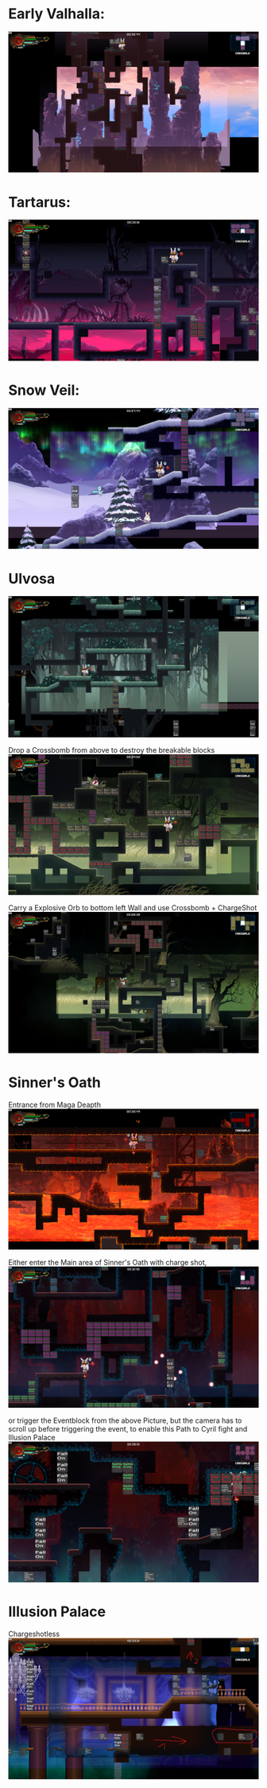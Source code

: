 # Early Valhalla:
![screenshot](./Randomizer_Plugin/resource/pngs/Valley.png)


# Tartarus:
![screenshot](./Randomizer_Plugin/resource/pngs/Tartarus.png)

# Snow Veil:
![screenshot](./Randomizer_Plugin/resource/pngs/Snowveil.png)


# Ulvosa
![screenshot](./Randomizer_Plugin/resource/pngs/Ulvosa1.png)

Drop a Crossbomb from above to destroy the breakable blocks
![screenshot](./Randomizer_Plugin/resource/pngs/Ulvosa2.png)

Carry a Explosive Orb to bottom left Wall and use Crossbomb + ChargeShot
![screenshot](./Randomizer_Plugin/resource/pngs/Ulvosa3.png)


# Sinner's Oath
Entrance from Maga Deapth
![screenshot](./Randomizer_Plugin/resource/pngs/Sinner.png)

Either enter the Main area of Sinner's Oath with charge shot,
![screenshot](./Randomizer_Plugin/resource/pngs/Sinner1.png)

or trigger the Eventblock from the above Picture, but the camera has to scroll up before triggering the event, to enable this Path to Cyril fight and Illusion Palace
![screenshot](./Randomizer_Plugin/resource/pngs/Sinner2.png)

# Illusion Palace
Chargeshotless
![screenshot](./Randomizer_Plugin/resource/pngs/Final.png)
